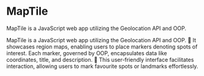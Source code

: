 # MapTile
MapTile is a JavaScript web app utilizing the Geolocation API and OOP. 


MapTile is a JavaScript web app utilizing the Geolocation API and OOP.
 It showcases region maps, enabling users to place markers denoting spots of interest. Each marker, governed
by OOP, encapsulates data like coordinates, title, and description.
 This user-friendly interface facilitates interaction, allowing users to mark favourite spots or landmarks
effortlessly. 
